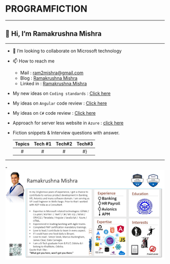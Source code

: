 # PROGRAMFICTION
***
👋 Hi, I’m Ramakrushna Mishra
---
---
- 💞️ I’m looking to collaborate on Microsoft technology
- 📫 How to reach me 
  - Mail : ram2mishra@gmail.com
  - Blog : [Ramakrushna Mishra](http://iamramakrushna.blogspot.com/)
  - Linked in : [Ramakrushna Mishra](https://www.linkedin.com/in/iamramakrushna/)
- My new ideas on `Coding standards` : [Click here](https://github.com/programfiction/programfiction/blob/master/BriefCodeReview.md) 
- My ideas on `Angular` code review : [Click here](https://github.com/programfiction/programfiction/blob/master/AngCodeReview.md)
- My ideas on `C#` code review : [Click here](https://github.com/programfiction/programfiction/blob/master/CSharpCodeReview.md)
- Approach for server less website in `Azure` : [click here](https://github.com/programfiction/programfiction/blob/master/ServerLessApp.md)
- Fiction snippets & Interview questions with answer.

    | Topics | Tech #1  | Tech#2 | Tech#3 |
    | :---:   | :-: | :-: | :-: | 
    | # | # | # | #}
---
-![1](https://github.com/programfiction/programfiction/blob/master/1.PNG)

